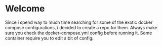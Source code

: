 # Welcome
Since i spend way to much time searching for some of the exotic docker compose configurations, i decided to create a repo for them.
Always make sure you check the docker-compose.yml config before running it. Some container require you to edit a bit of config.


